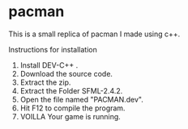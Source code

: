 # pacman
This is a small replica of pacman I made using c++.

Instructions for installation
1. Install DEV-C++ .
2. Download the source code.
3. Extract the zip.
4. Extract the Folder SFML-2.4.2.
5. Open the file named "PACMAN.dev".
6. Hit F12 to compile the program.
7. VOILLA Your game is running.
